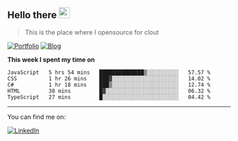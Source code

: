 <h2>Hello there <img src="https://camo.githubusercontent.com/2019d90b5d6b109833b6e130852e36fce013bb14/68747470733a2f2f63756c746f667468657061727479706172726f742e636f6d2f706172726f74732f68642f6c6170746f705f706172726f742e676966" width="25px"></h2>

>This is the place where I opensource for clout

[![Portfolio](https://img.shields.io/badge/web-portfolio-black)](https://izqalan.github.io/?utm_source=github&utm_medium=social&utm_campaign=portfolio)
[![Blog](https://img.shields.io/badge/dev-blog-15AC59)](https://blog.izqalan.dev/)

**This week I spent my time on**
<!--START_SECTION:waka-->
```text
JavaScript   5 hrs 54 mins   ██████████████▒░░░░░░░░░░   57.57 % 
CSS          1 hr 26 mins    ███▓░░░░░░░░░░░░░░░░░░░░░   14.02 % 
C#           1 hr 18 mins    ███▒░░░░░░░░░░░░░░░░░░░░░   12.74 % 
HTML         38 mins         █▓░░░░░░░░░░░░░░░░░░░░░░░   06.32 % 
TypeScript   27 mins         █░░░░░░░░░░░░░░░░░░░░░░░░   04.42 % 
```
<!--END_SECTION:waka-->
___

You can find me on:

[![LinkedIn](https://img.omvr.io/linkedin.svg)](https://www.linkedin.com/in/izqalan/)
